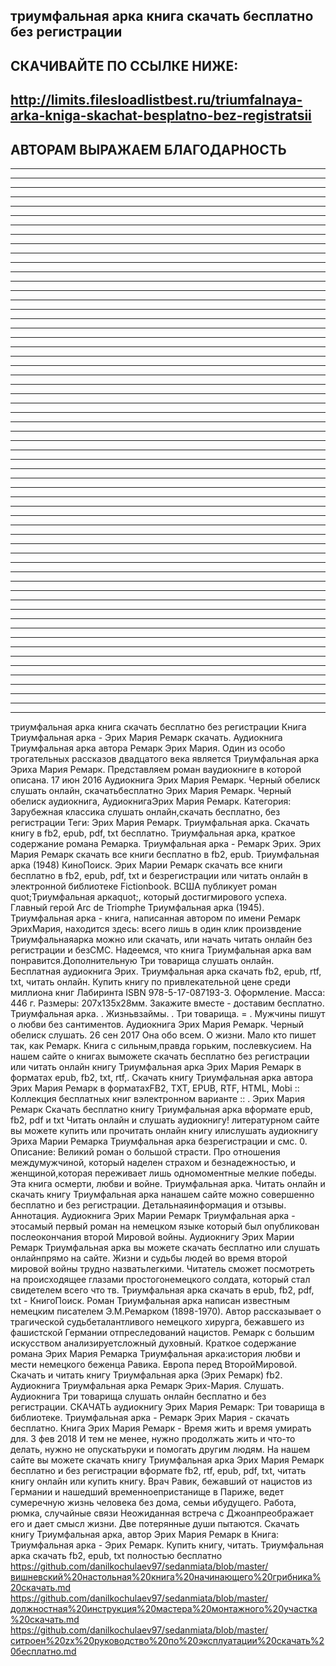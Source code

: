 триумфальная арка книга скачать бесплатно без регистрации
--------------------------------------------------
СКАЧИВАЙТЕ ПО ССЫЛКЕ НИЖЕ:
--------------------------------------------------
http://limits.filesloadlistbest.ru/triumfalnaya-arka-kniga-skachat-besplatno-bez-registratsii
--------------------------------------------------
АВТОРАМ ВЫРАЖАЕМ БЛАГОДАРНОСТЬ
--------------------------------------------------
--------------------------------------------------
--------------------------------------------------
--------------------------------------------------
--------------------------------------------------
--------------------------------------------------
--------------------------------------------------
--------------------------------------------------
--------------------------------------------------
--------------------------------------------------
--------------------------------------------------
--------------------------------------------------
--------------------------------------------------
--------------------------------------------------
--------------------------------------------------
--------------------------------------------------
--------------------------------------------------
--------------------------------------------------
--------------------------------------------------
--------------------------------------------------
--------------------------------------------------
--------------------------------------------------
--------------------------------------------------
--------------------------------------------------
--------------------------------------------------
--------------------------------------------------
--------------------------------------------------
--------------------------------------------------
--------------------------------------------------
--------------------------------------------------
--------------------------------------------------
--------------------------------------------------
--------------------------------------------------
--------------------------------------------------
--------------------------------------------------
--------------------------------------------------
--------------------------------------------------
--------------------------------------------------
--------------------------------------------------
--------------------------------------------------
--------------------------------------------------
--------------------------------------------------
--------------------------------------------------
--------------------------------------------------
--------------------------------------------------
--------------------------------------------------
--------------------------------------------------
--------------------------------------------------
--------------------------------------------------
--------------------------------------------------
--------------------------------------------------
--------------------------------------------------
--------------------------------------------------
--------------------------------------------------
--------------------------------------------------
--------------------------------------------------
--------------------------------------------------
--------------------------------------------------
--------------------------------------------------
--------------------------------------------------
триумфальная арка книга скачать бесплатно без регистрации Книга Триумфальная арка - Эрих Мария Ремарк скачать. Аудиокнига Триумфальная арка автора Ремарк Эрих Мария. Один из особо трогательных рассказов двадцатого века является Триумфальная арка Эриха Мария Ремарк. Представляем роман ваудиокниге в которой описана. 17 июн 2016  Аудиокнига Эрих Мария Ремарк. Черный обелиск слушать онлайн, скачатьбесплатно Эрих Мария Ремарк. Черный обелиск аудиокнига, АудиокнигаЭрих Мария Ремарк.  Категория: Зарубежная классика слушать онлайн,скачать бесплатно, без регистрации  Теги: Эрих Мария Ремарк. Триумфальная арка. Скачать книгу в fb2, epub, pdf, txt бесплатно. Триумфальная арка, краткое содержание романа Ремарка. Триумфальная арка - Ремарк Эрих. Эрих Мария Ремарк  скачать все книги бесплатно в fb2, epub. Триумфальная арка (1948)  КиноПоиск. Эрих Марии Ремарк  скачать все книги бесплатно в fb2, epub, pdf, txt и безрегистрации или читать онлайн в электронной библиотеке Fictionbook.  ВСША публикует роман quot;Триумфальная аркаquot;, который достигмирового успеха. Главный герой  Arc de Triomphe  Триумфальная арка (1945). Триумфальная арка - книга, написанная автором по имени Ремарк ЭрихМария, находится здесь: всего лишь в один клик произвдение Триумфальнаяарка можно или скачать, или начать читать онлайн без регистрации и безСМС. Надеемся, что книга Триумфальная арка вам понравится.Дополнительную
Три товарища слушать онлайн. Бесплатная аудиокнига Эрих. Триумфальная арка скачать fb2, epub, rtf, txt, читать онлайн. Купить книгу по привлекательной цене среди миллиона книг Лабиринта ISBN 978-5-17-087193-3.  Оформление. Масса: 446 г. Размеры: 207x135x28мм. Закажите вместе - доставим бесплатно. Триумфальная арка. . Жизньвзаймы. . Три товарища. = . Мужчины пишут о любви  без сантиментов. Аудиокнига Эрих Мария Ремарк. Черный обелиск слушать. 26 сен 2017  Она обо всем. О жизни. Мало кто пишет так, как Ремарк. Книга с сильным,правда горьким, послевкусием. На нашем сайте о книгах  выможете скачать бесплатно без регистрации или читать онлайн книгу Триумфальная арка Эрих Мария Ремарк в форматах epub, fb2, txt, rtf,. Скачать книгу Триумфальная арка автора Эрих Мария Ремарк в форматахFB2, TXT, EPUB, RTF, HTML, Mobi :: Коллекция бесплатных книг вэлектронном варианте :: . Эрих Мария Ремарк  Скачать бесплатно книгу Триумфальная арка вформате epub, fb2, pdf и txt  Читать онлайн и слушать аудиокнигу! литературном сайте вы можете купить или прочитать онлайн книгу илислушать аудиокнигу Эриха Марии Ремарка Триумфальная арка безрегистрации и смс. 0. Описание: Великий роман о большой страсти. Про отношения междумужчиной, который наделен страхом и безнадежностью, и женщиной,которая переживает лишь одномоментные мелкие победы. Эта книга осмерти, любви и войне. Триумфальная арка. Читать онлайн и скачать книгу Триумфальная арка нанашем сайте можно совершенно бесплатно и без регистрации. Детальнаяинформация и отзывы. Аннотация. Аудиокнига Эрих Марии Ремарк Триумфальная арка - этосамый первый роман на немецком языке который был опубликован послеокончания второй Мировой войны.  Аудиокнигу Эрих Марии Ремарк Триумфальная арка вы можете скачать бесплатно или слушать онлайнпрямо на сайте. Жизни и судьбы людей во время второй мировой войны трудно назватьлегкими. Читатель сможет посмотреть на происходящее глазами простогонемецкого солдата, который стал свидетелем всего что тв.
Триумфальная арка скачать в epub, fb2, pdf, txt - КнигоПоиск. Роман Триумфальная арка написан известным немецким писателем Э.М.Ремарком (1898-1970). Автор рассказывает о трагической судьбеталантливого немецкого хирурга, бежавшего из фашистской Германии отпреследований нацистов. Ремарк с большим искусством анализируетсложный духовный. Краткое содержание романа Эрих Мария Ремарка Триумфальная арка:история любви и мести немецкого беженца Равика. Европа перед ВторойМировой. Скачать и читать книгу Триумфальная арка  (Эрих Ремарк) fb2. Аудиокнига Триумфальная арка Ремарк Эрих-Мария. Слушать. Аудиокнига Три товарища слушать онлайн бесплатно и без регистрации. СКАЧАТЬ аудиокнигу Эрих Мария Ремарк: Три товарища в библиотеке. Триумфальная арка - Ремарк Эрих Мария - скачать бесплатно. Книга Эрих Мария Ремарк - Время жить и время умирать для. 3 фев 2018  И тем не менее, нужно продолжать жить и что-то делать, нужно не опускатьруки и помогать другим людям. На нашем сайте вы можете скачать книгу Триумфальная арка Эрих Мария Ремарк бесплатно и без регистрации вформате fb2, rtf, epub, pdf, txt, читать книгу онлайн или купить книгу. Врач Равик, бежавший от нацистов из Германии и нашедший временноепристанище в Париже, ведет сумеречную жизнь человека без дома, семьи ибудущего. Работа, рюмка, случайные связи Неожиданная встреча с Джоанпреображает его и дает смысл жизни. Две потерянные души пытаются. Скачать книгу Триумфальная арка, автор Эрих Мария Ремарк в
Книга: Триумфальная арка - Эрих Ремарк. Купить книгу, читать. Триумфальная арка скачать fb2, epub, txt полностью бесплатно
https://github.com/danilkochulaev97/sedanmiata/blob/master/вишневский%20настольная%20книга%20начинающего%20грибника%20скачать.md
https://github.com/danilkochulaev97/sedanmiata/blob/master/должностная%20инструкция%20мастера%20монтажного%20участка%20скачать.md
https://github.com/danilkochulaev97/sedanmiata/blob/master/ситроен%20zx%20руководство%20по%20эксплуатации%20скачать%20бесплатно.md